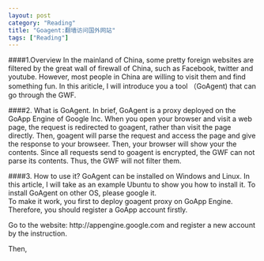 ```yaml
---
layout: post
category: "Reading"
title: "Goagent:翻墙访问国外网站"
tags: ["Reading"]
---
```

####1.Overview
In the mainland of China, some pretty foreign websites are filtered by the great wall of firewall of China, such as Facebook, twitter and youtube. However, most people in China are willing to visit them and find something fun. In this ariticle, I will introduce you a tool （GoAgent) that can go through the GWF.

####2. What is GoAgent.
In brief, GoAgent is a proxy deployed on the GoApp Engine of Google Inc. When you open your browser and visit a web page, the request is redirected to goagent, rather than visit the page directly. Then, goagent will parse the request and access the page and give the response to your browseer. Then, your browser will show your the contents. Since all requests send to goagent is encrypted, the GWF can not parse its contents. Thus, the GWF will not filter them.

####3. How to use it?
GoAgent can be installed on Windows and Linux. In this article, I will take as an example Ubuntu to show you how to install it. To install GoAgent on other OS, please google it. <br>
To make it work, you first to deploy goagent proxy on GoApp Engine. Therefore, you should register a GoApp account firstly.
<p>
Go to the website: http://appengine.google.com and register a new account by the instruction.
</p>
Then, 
